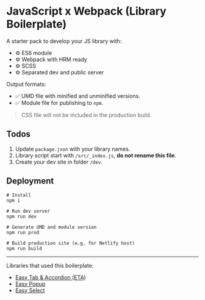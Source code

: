 #  JavaScript x Webpack (Library Boilerplate)

A starter pack to develop your JS library with:
- ⚙️ ES6 module
- ⚙️ Webpack with HRM ready
- ⚙️ SCSS
- ⚙️ Separated dev and public server

Output formats:
- ✅ UMD file with minified and unminified versions.
- ✅ Module file for publishing to `npm`.

> CSS file will not be included in the production build.

## Todos

1. Update `package.json` with your library names.
2. Library script start with `/src/_index.js`, **do not rename this file**.
3. Create your dev site in folder `/dev`.

## Deployment

```shell the packages
# Install
npm i

# Run dev server
npm run dev

# Generate UMD and module version
npm run prod

# Build production site (e.g. for Netlify host)
npm run build
```

---

Libraries that used this boilerplate:

- [Easy Tab & Accordion (ETA)](https://github.com/viivue/easy-tab-accordion)
- [Easy Popup](https://github.com/viivue/easy-popup)
- [Easy Select](https://github.com/viivue/easy-select)